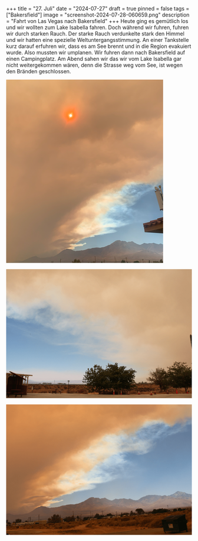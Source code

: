 +++
title = "27. Juli"
date = "2024-07-27"
draft = true
pinned = false
tags = ["Bakersfield"]
image = "screenshot-2024-07-28-060659.png"
description = "Fahrt von Las Vegas nach Bakersfield"
+++
Heute ging es gemütlich los und wir wollten zum Lake Isabella fahren. Doch während wir fuhren, fuhren wir durch starken Rauch. Der starke Rauch verdunkelte stark den Himmel und wir hatten eine spezielle Weltuntergangsstimmung. An einer Tankstelle kurz darauf erfuhren wir, dass es am See brennt und in die Region evakuiert wurde. Also mussten wir umplanen. Wir fuhren dann nach Bakersfield auf einen Campingplatz. Am Abend sahen wir das wir vom Lake Isabella gar nicht weitergekommen wären, denn die Strasse weg vom See, ist wegen den Bränden geschlossen.

![](screenshot-2024-07-28-060509.png)

![](screenshot-2024-07-28-060410.png)

![](screenshot-2024-07-28-060421.png)